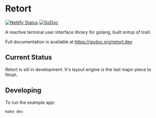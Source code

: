 # Retort

[![Netlify Status](https://api.netlify.com/api/v1/badges/551ded08-7737-4e41-9093-40fd36828ccb/deploy-status)](https://app.netlify.com/sites/retort/deploys)
[![GoDoc](https://godoc.org/retort.dev/?status.svg)](https://godoc.org/retort.dev/)

A reactive terminal user interface library for golang, built ontop of tcell.

Full documentation is available at https://godoc.org/retort.dev

## Current Status

Retort is stil in development. It's layout engine is the last major piece to finish.


## Developing

To run the example app:

```
make dev
```
